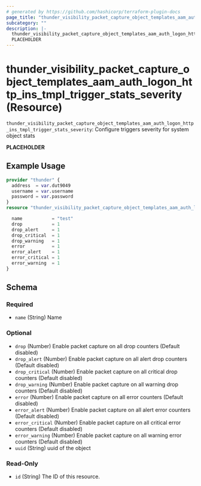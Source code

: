 ```yaml
---
# generated by https://github.com/hashicorp/terraform-plugin-docs
page_title: "thunder_visibility_packet_capture_object_templates_aam_auth_logon_http_ins_tmpl_trigger_stats_severity Resource - terraform-provider-thunder"
subcategory: ""
description: |-
  thunder_visibility_packet_capture_object_templates_aam_auth_logon_http_ins_tmpl_trigger_stats_severity: Configure triggers severity for system object stats
  PLACEHOLDER
---
```


# thunder_visibility_packet_capture_object_templates_aam_auth_logon_http_ins_tmpl_trigger_stats_severity (Resource)

`thunder_visibility_packet_capture_object_templates_aam_auth_logon_http_ins_tmpl_trigger_stats_severity`: Configure triggers severity for system object stats

__PLACEHOLDER__

## Example Usage

```terraform
provider "thunder" {
  address  = var.dut9049
  username = var.username
  password = var.password
}
resource "thunder_visibility_packet_capture_object_templates_aam_auth_logon_http_ins_tmpl_trigger_stats_severity" "thunder_visibility_packet_capture_object_templates_aam_auth_logon_http_ins_tmpl_trigger_stats_severity" {

  name           = "test"
  drop           = 1
  drop_alert     = 1
  drop_critical  = 1
  drop_warning   = 1
  error          = 1
  error_alert    = 1
  error_critical = 1
  error_warning  = 1
}
```

<!-- schema generated by tfplugindocs -->
## Schema

### Required

- `name` (String) Name

### Optional

- `drop` (Number) Enable packet capture on all drop counters (Default disabled)
- `drop_alert` (Number) Enable packet capture on all alert drop counters (Default disabled)
- `drop_critical` (Number) Enable packet capture on all critical drop counters (Default disabled)
- `drop_warning` (Number) Enable packet capture on all warning drop counters (Default disabled)
- `error` (Number) Enable packet capture on all error counters (Default disabled)
- `error_alert` (Number) Enable packet capture on all alert error counters (Default disabled)
- `error_critical` (Number) Enable packet capture on all critical error counters (Default disabled)
- `error_warning` (Number) Enable packet capture on all warning error counters (Default disabled)
- `uuid` (String) uuid of the object

### Read-Only

- `id` (String) The ID of this resource.


